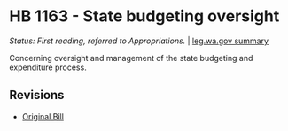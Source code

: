 # HB 1163 - State budgeting oversight
*Status: First reading, referred to Appropriations.* | [leg.wa.gov summary](https://app.leg.wa.gov/billsummary?BillNumber=1163&Year=2021)

Concerning oversight and management of the state budgeting and expenditure process.

## Revisions
* [Original Bill](1/)